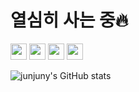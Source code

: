 # 열심히 사는 중🔥

<div>
  <img src="https://img.shields.io/badge/React-61DAFB?style=flat-square&logo=react&logoColor=black" style="height:26px"/>
  <img src="https://img.shields.io/badge/JavaScript-F7DF1E?style=flat-square&logo=javascript&logoColor=black" style="height:26px"/>
  <img src="https://img.shields.io/badge/TypeScript-3178C6?style=flat-square&logo=TypeScript&logoColor=white" style="height:26px"/>
  <img src="https://img.shields.io/badge/Styled-DB7093?style=flat-square&logo=styledcomponents&logoColor=white" style="height:26px"/>
</div>

![junjuny's GitHub stats](https://github-readme-stats.vercel.app/api?username=junjuny0227&show_icons=true&hide=stars,issues&theme=github_dark)
